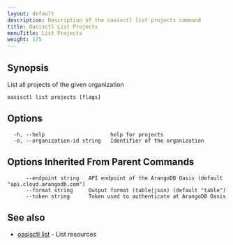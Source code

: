 ```yaml
---
layout: default
description: Description of the oasisctl list projects command
title: Oasisctl List Projects
menuTitle: List Projects
weight: 175
---
```

## Synopsis
List all projects of the given organization

```
oasisctl list projects [flags]
```

## Options
```
  -h, --help                     help for projects
  -o, --organization-id string   Identifier of the organization
```

## Options Inherited From Parent Commands
```
      --endpoint string   API endpoint of the ArangoDB Oasis (default "api.cloud.arangodb.com")
      --format string     Output format (table|json) (default "table")
      --token string      Token used to authenticate at ArangoDB Oasis
```

## See also
* [oasisctl list](_index.md)	 - List resources

